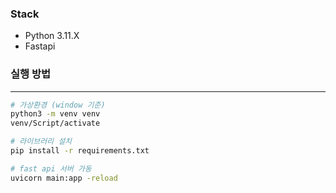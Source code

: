 ### Stack

- Python 3.11.X
- Fastapi

### 실행 방법

---

```bash
# 가상환경 (window 기준)
python3 -m venv venv
venv/Script/activate
```

```bash
# 라이브러리 설치
pip install -r requirements.txt
```

```bash
# fast api 서버 가동
uvicorn main:app -reload
```
